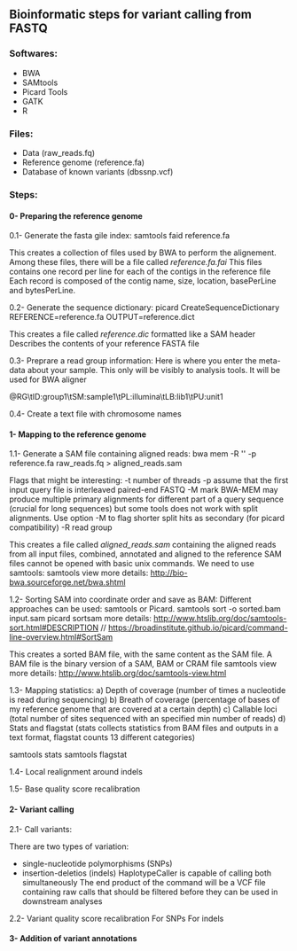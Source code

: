 ## Bioinformatic steps for variant calling from FASTQ

### Softwares: 
- BWA
- SAMtools
- Picard Tools
- GATK
- R

### Files:
- Data (raw_reads.fq)
- Reference genome (reference.fa)
- Database of known variants (dbssnp.vcf)

### Steps:

#### 0- Preparing the reference genome
0.1- Generate the fasta gile index: 
samtools faid reference.fa

This creates a collection of files used by BWA to perform the alignement. Among these files, there will be a file called *reference.fa.fai* 
This files contains one record per line for each of the contigs in the reference file
Each record is composed of the contig name,  size, location, basePerLine and bytesPerLine. 

0.2- Generate the sequence dictionary: 
picard CreateSequenceDictionary REFERENCE=reference.fa OUTPUT=reference.dict

This creates a file called *reference.dic* formatted like a SAM header
Describes the contents of your reference FASTA file

0.3- Preprare a read group information: 
Here is where you enter the meta-data about your sample. This only will be visibly to analysis tools. 
It will be used for BWA aligner

@RG\tID:group1\tSM:sample1\tPL:illumina\tLB:lib1\tPU:unit1


0.4- Create a text file with chromosome names 


#### 1- Mapping to the reference genome
1.1- Generate a SAM file containing aligned reads:
bwa mem -R '<read group info>' -p reference.fa raw_reads.fq > aligned_reads.sam

Flags that might be interesting: 
-t number of threads 
-p assume that the first input query file is interleaved paired-end FASTQ
-M mark BWA-MEM may produce multiple primary alignments for different part of a query sequence (crucial for long sequences)
but some tools does not work with split alignments. Use option -M to flag shorter split hits as secondary (for picard compatibility)
-R read group 

This creates a file called *aligned_reads.sam* containing the aligned reads from all input files, combined, annotated and aligned to the reference
SAM files cannot be opened with basic unix commands. We need to use samtools:
samtools view 
more details: http://bio-bwa.sourceforge.net/bwa.shtml

1.2- Sorting SAM into coordinate order and save as BAM:
Different approaches can be used: samtools or Picard. 
samtools sort -o sorted.bam input.sam
picard sortsam 
more details: http://www.htslib.org/doc/samtools-sort.html#DESCRIPTION // https://broadinstitute.github.io/picard/command-line-overview.html#SortSam

This creates a sorted BAM file, with the same content as the SAM file. A BAM file is the binary version of a SAM, BAM or CRAM file
samtools view 
more details: http://www.htslib.org/doc/samtools-view.html


1.3- Mapping statistics: 
  a) Depth of coverage (number of times a nucleotide is read during sequencing)
  b) Breath of coverage (percentage of bases of my reference genome that are covered at a certain depth)
  c) Callable loci (total number of sites sequenced with an specified min number of reads)
  d) Stats and flagstat (stats collects statistics from BAM files and outputs in a text format, flagstat counts 13 different categories)
  
 samtools stats 
 samtools flagstat
  
 1.4- Local realignment around indels
 
 1.5- Base quality score recalibration
 
 
 #### 2- Variant calling
 2.1- Call variants: 
 
 There are two types of variation: 
 - single-nucleotide polymorphisms (SNPs)
 - insertion-deletios (indels)
 HaplotypeCaller is capable of calling both simultaneously
 The end product of the command will be a VCF file containing raw calls that should be filtered before they can be used in downstream analyses 
 
 
 2.2- Variant quality score recalibration
 For SNPs 
 For indels
 

 #### 3- Addition of variant annotations 
 












